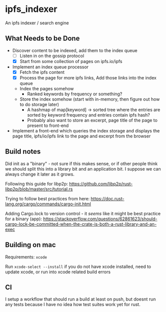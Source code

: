 # ipfs_indexer
An ipfs indexer / search engine

## What Needs to be Done
- Discover content to be indexed, add them to the index queue
  - [ ] Listen in on the gossip protocol
  - [X] Start from some collection of pages on ipfs.io/ipfs
- Implement an index queue processor
  - [X] Fetch the ipfs content
  - [X] Process the page for more ipfs links, Add those links into the index queue
  - Index the pages somehow
    - Ranked keywords by frequency or something?
  - Store the index somehow (start with in-memory, then figure out how to do storage later)
    - A hashmap of map[keyword] -> sorted tree where the entries are sorted by keyword frequency and entries contain ipfs hash?
    - Probably also want to store an excerpt, page title of the page to present to front-end
- Implement a front-end which queries the index storage and displays the page title, ipfs/io/ipfs link to the page and excerpt
  from the browser

## Build notes
Did init as a "binary" - not sure if this makes sense, or if other people think we should split this into a library
bit and an application bit. I suppose we can always change it later as it grows.

Following this guide for libp2p:
https://github.com/libp2p/rust-libp2p/blob/master/src/tutorial.rs

Trying to follow best practices from here:
https://doc.rust-lang.org/cargo/commands/cargo-init.html

Adding Cargo.lock to version control - it *seems* like it might be best practice for a binary (app):
https://stackoverflow.com/questions/62861623/should-cargo-lock-be-committed-when-the-crate-is-both-a-rust-library-and-an-exec

## Building on mac

Requirements: `xcode`

Run `xcode-select --install` if you do not have xcode installed, need to update xcode, or run into xcode related build errors

## CI
I setup a workflow that should run a build at least on push, but doesnt run any tests because I have no idea how test
suites work yet for rust.